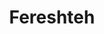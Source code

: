 ---
layout: post
layout: main
title:  Fereshteh
categories: [siavash_ghomayshi]
file: /assets/music/siavash_ghomayshi.mp3
---